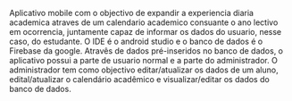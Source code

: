 Aplicativo mobile com o objectivo de expandir a experiencia diaria academica atraves de um calendario academico consuante o ano lectivo em ocorrencia, juntamente capaz de informar os dados do usuario, nesse caso, do estudante. O IDE é o android studio e o banco de dados é o Firebase da google. Atravês de dados pré-inseridos no banco de dados, o aplicativo possui a parte de usuario normal e a parte do administrador. O administrador tem como objectivo editar/atualizar os dados de um aluno, edital/atualizar o calendário acadêmico e visualizar/editar os dados do banco de dados. 
